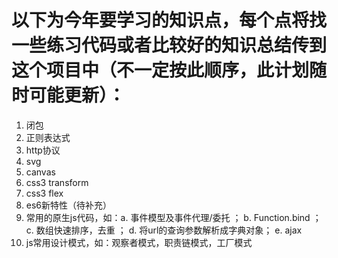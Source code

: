 # 以下为今年要学习的知识点，每个点将找一些练习代码或者比较好的知识总结传到这个项目中（不一定按此顺序，此计划随时可能更新）：

1. 闭包
2. 正则表达式
3. http协议
4. svg
5. canvas
6. css3 transform
7. css3 flex
8. es6新特性（待补充）
9. 常用的原生js代码，如：a. 事件模型及事件代理/委托 ； b. Function.bind ； c. 数组快速排序，去重 ； d. 将url的查询参数解析成字典对象； e. ajax
10. js常用设计模式，如：观察者模式，职责链模式，工厂模式